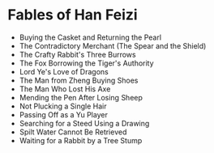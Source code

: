 # Fables of Han Feizi

- Buying the Casket and Returning the Pearl
- The Contradictory Merchant (The Spear and the Shield)
- The Crafty Rabbit's Three Burrows
- The Fox Borrowing the Tiger's Authority
- Lord Ye's Love of Dragons
- The Man from Zheng Buying Shoes
- The Man Who Lost His Axe
- Mending the Pen After Losing Sheep
- Not Plucking a Single Hair
- Passing Off as a Yu Player
- Searching for a Steed Using a Drawing
- Spilt Water Cannot Be Retrieved
- Waiting for a Rabbit by a Tree Stump
